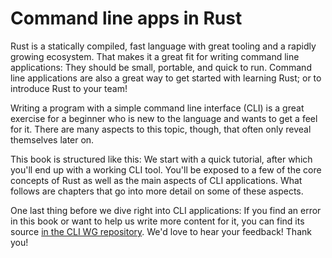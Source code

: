 # Command line apps in Rust

Rust is a statically compiled, fast language with great tooling and a rapidly growing ecosystem.
That makes it a great fit for writing command line applications:
They should be small, portable, and quick to run.
Command line applications are also a great way to get started with learning Rust;
or to introduce Rust to your team!

Writing a program with a simple command line interface (CLI)
is a great exercise for a beginner
who is new to the language and wants to get a feel for it.
There are many aspects to this topic, though,
that often only reveal themselves later on.

This book is structured like this:
We start with a quick tutorial,
after which you'll end up with a working CLI tool.
You'll be exposed to a few of the core concepts of Rust
as well as the main aspects of CLI applications.
What follows are chapters that go into more detail
on some of these aspects.

One last thing before we dive right into CLI applications:
If you find an error in this book
or want to help us write more content for it,
you can find its source [in the CLI WG repository][book-src].
We'd love to hear your feedback!
Thank you!

[book-src]: https://github.com/rust-cli/book
